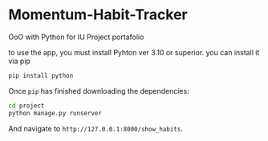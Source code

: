 # Momentum-Habit-Tracker
OoO with Python for IU Project portafolio

to use the app, you must install Pyhton ver 3.10 or superior.
you can install it via pip 
```sh
pip install python
```

Once `pip` has finished downloading the dependencies:
```sh
cd project
python manage.py runserver
```
And navigate to `http://127.0.0.1:8000/show_habits`.



